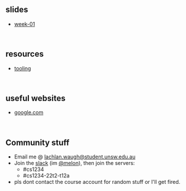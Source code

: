 ## slides
* [week-01](/1234/week01)

&nbsp;

## resources
* [tooling](/1234/resources/tooling)

&nbsp;

## useful websites
* [google.com](https://www.google.com)

&nbsp;

## Community stuff
* Email me @ [lachlan.waugh@student.unsw.edu.au]()
* Join the [slack](https://seceduau.slack.com/signup) (im [@melon]()), then join the servers:
    * #cs1234
    * #cs1234-22t2-t12a
* pls dont contact the course account for random stuff or I'll get fired.
